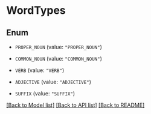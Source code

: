 # WordTypes

## Enum

* `PROPER_NOUN` (value: `"PROPER_NOUN"`)

* `COMMON_NOUN` (value: `"COMMON_NOUN"`)

* `VERB` (value: `"VERB"`)

* `ADJECTIVE` (value: `"ADJECTIVE"`)

* `SUFFIX` (value: `"SUFFIX"`)

[[Back to Model list]](../README.md#documentation-for-models) [[Back to API list]](../README.md#documentation-for-api-endpoints) [[Back to README]](../README.md)
